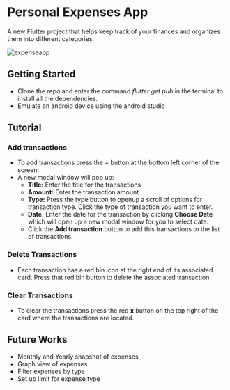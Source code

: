 # Personal Expenses App
A new Flutter project that helps keep track of your finances and organizes them into different categories. 

![expenseapp](https://user-images.githubusercontent.com/55064602/147312466-82d0b269-db92-4531-b487-f0c05d3ae547.png)

## Getting Started
* Clone the repo and enter the command *flutter get pub* in the terminal to install all the dependencies.
* Emulate an android device using the android studio

## Tutorial
### Add transactions
* To add transactions press the + button at the bottom left corner of the screen.
* A new modal window will pop up:
  - **Title:** Enter the title for the transactions
  - **Amount:** Enter the transaction amount
  - **Type:** Press the type button to openup a scroll of options for transaction type. Click the type of transaction you want to enter.
  - **Date:** Enter the date for the transaction by clicking **Choose Date** which will open up a new modal window for you to select date.
  - Click the **Add transaction** button to add this transactions to the list of transactions. 

### Delete Transactions
* Each transaction has a red bin icon at the right end of its associated card. Press that red bin button to delete the associated transaction.

### Clear Transactions
* To clear the transactions press the  red **x** button on the top right of the card where the transactions are located.

## Future Works
* Monthly and Yearly snapshot of expenses
* Graph view of expenses
* Filter expenses by type
* Set up limit for expense type



